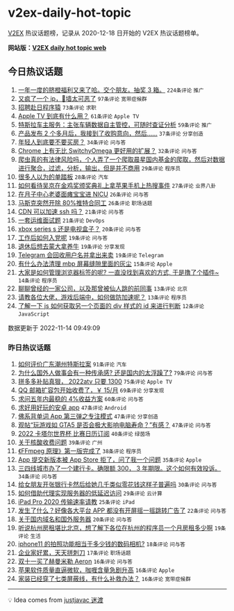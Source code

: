 # v2ex-daily-hot-topic

[V2EX](https://www.v2ex.com/) 热议话题榜，记录从 2020-12-18 日开始的 V2EX 热议话题榜单。

**网站版：[V2EX daily hot topic web](https://boojack.github.io/v2ex-daily-hot-topic-web/)**

## 今日热议话题

<!-- TODAY BEGIN -->

1. [一年一度的脐橙福利又来了哈。交个朋友。抽奖 3 箱。](https://www.v2ex.com/t/895134) `224条评论` `推广`
1. [又疯了一个 ip，🧱墙太可恶了](https://www.v2ex.com/t/895000) `97条评论` `宽带症候群`
1. [招聘赴日程序猿](https://www.v2ex.com/t/894991) `73条评论` `求职`
1. [Apple TV 到底有什么用？](https://www.v2ex.com/t/895019) `61条评论` `Apple TV`
1. [特斯拉车主服务：主张车辆数据自主管控，可随时查证分析](https://www.v2ex.com/t/895082) `59条评论` `推广`
1. [产品发布 2 个多月后，我接到了收购意向，然后……](https://www.v2ex.com/t/895100) `37条评论` `分享创造`
1. [年轻人到底要不要买房？](https://www.v2ex.com/t/895043) `34条评论` `问与答`
1. [Chrome 上有无比 SwitchyOmega 更好用的扩展？](https://www.v2ex.com/t/895078) `32条评论` `问与答`
1. [爬虫真的有法律风险吗，个人弄了一个爬取晨星国内基金的爬取，然后对数据进行聚合，过滤，分析，输出，但是并不商用](https://www.v2ex.com/t/895050) `29条评论` `程序员`
1. [很多人以为的单踏板](https://www.v2ex.com/t/895133) `28条评论` `汽车`
1. [如何看待吴京在金鸡奖颁奖典礼上拿苹果手机上热搜事件](https://www.v2ex.com/t/895141) `27条评论` `业界八卦`
1. [在月子中心老婆面瘫宝宝进 NICU](https://www.v2ex.com/t/895140) `26条评论` `问与答`
1. [马斯克突然开除 80%推特合同工](https://www.v2ex.com/t/895026) `26条评论` `职场话题`
1. [CDN 可以加速 ssh 吗？](https://www.v2ex.com/t/895163) `21条评论` `问与答`
1. [一套运维面试题](https://www.v2ex.com/t/895119) `21条评论` `DevOps`
1. [xbox series s 还是电视盒子？](https://www.v2ex.com/t/895018) `20条评论` `问与答`
1. [工作后如何入党呢](https://www.v2ex.com/t/895142) `19条评论` `问与答`
1. [退休后想去蒙大拿养牛](https://www.v2ex.com/t/895107) `19条评论` `分享发现`
1. [Telegram 会回收用户名并拿出来卖](https://www.v2ex.com/t/895004) `19条评论` `Telegram`
1. [有什么办法清理 mbp 屏幕缝隙里面的灰尘](https://www.v2ex.com/t/895095) `15条评论` `Apple`
1. [大家是如何管理浏览器标签的呢? 一直没找到喜欢的方式, 于是撸了个插件~](https://www.v2ex.com/t/895080) `14条评论` `程序员`
1. [聊聊曾经的一家公司，以及那曾被仙人跳的前同事](https://www.v2ex.com/t/895062) `13条评论` `北京`
1. [请教各位大佬，游戏后端中，如何做防加速呢？](https://www.v2ex.com/t/895033) `13条评论` `程序员`
1. [了解一下 js 如何获取另一个页面的 div 样式的 id 来进行判断](https://www.v2ex.com/t/895127) `12条评论` `JavaScript`

数据更新于 2022-11-14 09:49:09

<!-- TODAY END -->

### 昨日热议话题

<!-- YESTERDAY BEGIN -->

1. [如何评价广东潮州特斯拉案](https://www.v2ex.com/t/894931) `91条评论` `汽车`
1. [为什么国外人做事会有一种传承感? 还是国内的太浮躁了?](https://www.v2ex.com/t/894894) `79条评论` `问与答`
1. [拼多多补贴真狠， 2022atv 只要 1300](https://www.v2ex.com/t/894824) `75条评论` `Apple TV`
1. [QQ 邮箱扩容包开始收费了，￥ 15/月](https://www.v2ex.com/t/894818) `69条评论` `分享发现`
1. [求问五年内最稳的 4%收益方案](https://www.v2ex.com/t/894842) `60条评论` `问与答`
1. [求好用好玩的安卓 app](https://www.v2ex.com/t/894812) `47条评论` `Android`
1. [佛系背单词 App 第三弹之专注模式](https://www.v2ex.com/t/894913) `47条评论` `分享创造`
1. [观帖“玩游戏如 GTA5 是否会极大影响电脑寿命？”有感？](https://www.v2ex.com/t/894861) `47条评论` `问与答`
1. [2022 卡塔尔世界杯 比赛日历订阅](https://www.v2ex.com/t/894827) `40条评论` `绿茵场`
1. [关于核酸收费问题](https://www.v2ex.com/t/894905) `39条评论` `广州`
1. [《FFmpeg 原理》第一版完成了](https://www.v2ex.com/t/894803) `38条评论` `程序员`
1. [App 提交新版本被 App Store 拒了，问了我一个问题](https://www.v2ex.com/t/894848) `35条评论` `Apple`
1. [三四线城市办了一个建行卡。确限额 300， 3 年期限。这个如何有效投诉。](https://www.v2ex.com/t/894810) `34条评论` `问与答`
1. [给女朋友开张银行卡然后给她几千类似零花钱这样子普遍吗](https://www.v2ex.com/t/894937) `30条评论` `问与答`
1. [如何借助代理实现服务器的低延迟访问](https://www.v2ex.com/t/894865) `29条评论` `云计算`
1. [iPad Pro 2020 传输速率请教](https://www.v2ex.com/t/894964) `25条评论` `iPad`
1. [发生了什么？好像各大平台 APP 都没有开屏摇一摇跳转广告了](https://www.v2ex.com/t/894893) `22条评论` `问与答`
1. [关于国内域名和国外服务器](https://www.v2ex.com/t/894891) `20条评论` `问与答`
1. [听说杭州房租堪比北京，想了解下各位在杭州的程序员一个月房租多少啊](https://www.v2ex.com/t/894900) `19条评论` `生活`
1. [iphone11 的拍照功能相当于多少钱的数码相机?](https://www.v2ex.com/t/894837) `18条评论` `问与答`
1. [企业家好累，天天拼刺刀](https://www.v2ex.com/t/894860) `17条评论` `职场话题`
1. [双十一买了赫曼米勒 Aeron](https://www.v2ex.com/t/894921) `16条评论` `问与答`
1. [苹果软件质量直逼微软，咖喱含量急剧升高](https://www.v2ex.com/t/894915) `16条评论` `Apple`
1. [家装已经穿了七类屏蔽线，有什么补救办法？](https://www.v2ex.com/t/894910) `16条评论` `宽带症候群`

<!-- YESTERDAY END -->

---

💡 Idea comes from [justjavac 迷渡](https://github.com/justjavac/)

